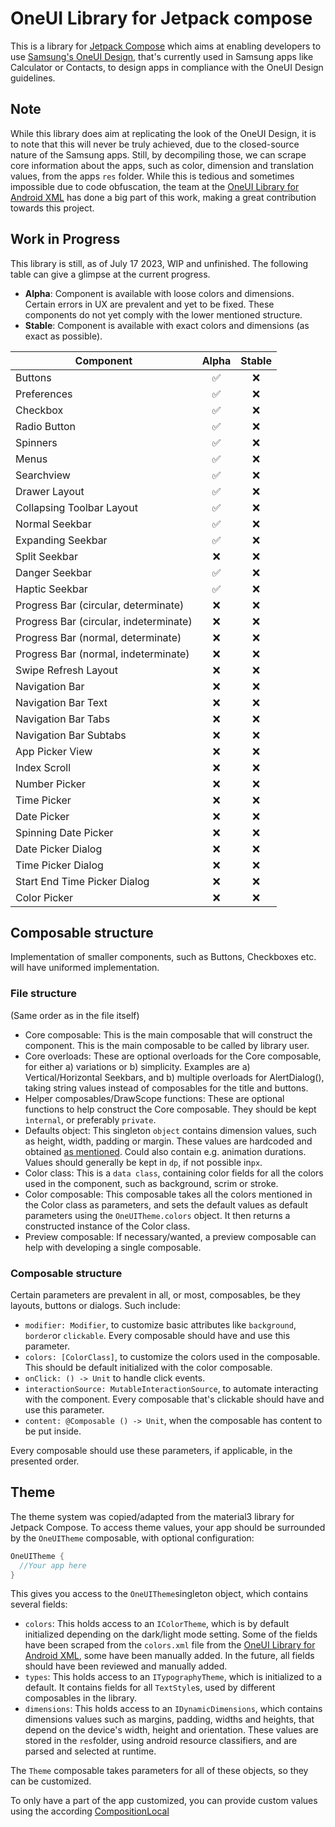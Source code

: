 # OneUI Library for Jetpack compose 
This is a library for [Jetpack Compose](https://developer.android.com/jetpack/compose) which aims at enabling developers to use [Samsung's OneUI Design](https://developer.android.com/jetpack/compose), that's currently used in Samsung apps like Calculator or Contacts, to design apps in compliance with the OneUI Design guidelines.

## Note
While this library does aim at replicating the look of the OneUI Design, it is to note that this will never be truly achieved, due to the closed-source nature 
of the Samsung apps. Still, by decompiling those, we can scrape core information about the apps, such as color, dimension and translation values, from the apps
`res` folder. While this is tedious and sometimes impossible due to code obfuscation, the team at the [OneUI Library for Android XML](https://github.com/OneUIProject)
has done a big part of this work, making a great contribution towards this project.

## Work in Progress
This library is still, as of July 17 2023, WIP and unfinished. The following table can give a glimpse at the current progress.

- **Alpha**: Component is available with loose colors and dimensions. Certain errors in UX are prevalent and yet to be fixed. These components do not yet comply with the lower mentioned structure.
- **Stable**: Component is available with exact colors and dimensions (as exact as possible). 

| Component                              | Alpha | Stable |
|----------------------------------------|:-----:|:------:|
| Buttons                                |   ✅   |   ❌    |
| Preferences                            |   ✅   |   ❌    |
| Checkbox                               |   ✅   |   ❌    |
| Radio Button                           |   ✅   |   ❌    |
| Spinners                               |   ✅   |   ❌    |
| Menus                                  |   ✅   |   ❌    |
| Searchview                             |   ✅   |   ❌    |
| Drawer Layout                          |   ✅   |   ❌    |
| Collapsing Toolbar Layout              |   ✅   |   ❌    |
| Normal Seekbar                         |   ✅   |   ❌    |
| Expanding Seekbar                      |   ✅   |   ❌    |
| Split Seekbar                          |   ❌   |   ❌    |
| Danger Seekbar                         |   ✅   |   ❌    |
| Haptic Seekbar                         |   ✅   |   ❌    |
| Progress Bar (circular, determinate)   |   ❌   |   ❌    |
| Progress Bar (circular, indeterminate) |   ❌   |   ❌    |
| Progress Bar (normal, determinate)     |   ❌   |   ❌    |
| Progress Bar (normal, indeterminate)   |   ❌   |   ❌    |
| Swipe Refresh Layout                   |   ❌   |   ❌    |
| Navigation Bar                         |   ❌   |   ❌    |
| Navigation Bar Text                    |   ❌   |   ❌    |
| Navigation Bar Tabs                    |   ❌   |   ❌    |
| Navigation Bar Subtabs                 |   ❌   |   ❌    |
| App Picker View                        |   ❌   |   ❌    |
| Index Scroll                           |   ❌   |   ❌    |
| Number Picker                          |   ❌   |   ❌    |
| Time Picker                            |   ❌   |   ❌    |
| Date Picker                            |   ❌   |   ❌    |
| Spinning Date Picker                   |   ❌   |   ❌    |
| Date Picker Dialog                     |   ❌   |   ❌    |
| Time Picker Dialog                     |   ❌   |   ❌    |
| Start End Time Picker Dialog           |   ❌   |   ❌    |
| Color Picker                           |   ❌   |   ❌    |

## Composable structure
Implementation of smaller components, such as Buttons, Checkboxes etc. will have uniformed implementation.

### File structure
(Same order as in the file itself)
- Core composable: This is the main composable that will construct the component. This is the main composable to be called by library user.
- Core overloads: These are optional overloads for the Core composable, for either a) variations or b) simplicity. Examples are a) Vertical/Horizontal Seekbars, and b)
  multiple overloads for AlertDialog(), taking string values instead of composables for the title and buttons.
- Helper composables/DrawScope functions: These are optional functions to help construct the Core composable. They should be kept `ìnternal`, or preferably `private`.  
- Defaults object: This singleton `object` contains dimension values, such as height, width, padding or margin. These values are hardcoded and obtained
  [as mentioned](#note). Could also contain e.g. animation durations. Values should generally be kept in `dp`, if not possible in`px`.
- Color class: This is a `data class`, containing color fields for all the colors used in the component, such as background, scrim or stroke.
- Color composable: This composable takes all the colors mentioned in the Color class as parameters, and sets the default values as default parameters using the
  `OneUITheme.colors` object. It then returns a constructed instance of the Color class.
- Preview composable: If necessary/wanted, a preview composable can help with developing a single composable.

### Composable structure
Certain parameters are prevalent in all, or most, composables, be they layouts, buttons or dialogs. Such include:

- `modifier: Modifier`, to customize basic attributes like `background`, `border`or `clickable`. Every composable should have and use this parameter.
- `colors: [ColorClass]`, to customize the colors used in the composable. This should be default initialized with the color composable.
- `onClick: () -> Unit` to handle click events.
- `interactionSource: MutableInteractionSource`, to automate interacting with the component. Every composable that's clickable should have and use this parameter.
- `content: @Composable () -> Unit`, when the composable has content to be put inside.

Every composable should use these parameters, if applicable, in the presented order.

## Theme

The theme system was copied/adapted from the material3 library for Jetpack Compose.
To access theme values, your app should be surrounded by the `OneUITheme` composable, with optional configuration:
```kotlin
OneUITheme {
  //Your app here
}
```

This gives you access to the `OneUITheme`singleton object, which contains several fields:

- `colors`: This holds access to an `IColorTheme`, which is by default initialized depending on the dark/light mode setting.
  Some of the fields have been scraped from the `colors.xml` file from the [OneUI Library for Android XML](https://github.com/OneUIProject), some have been manually added.
  In the future, all fields should have been reviewed and manually added.
- `types`: This holds access to an `ITypographyTheme`, which is initialized to a default. It contains fields for all `TextStyle`s, used by different
  composables in the library.
- `dimensions`: This holds access to an `IDynamicDimensions`, which contains dimensions values such as margins, padding, widths and heights, that depend on
  the device's width, height and orientation. These values are stored in the `res`folder, using android resource classifiers, and are parsed and selected at runtime.

The `Theme` composable takes parameters for all of these objects, so they can be customized.

To only have a part of the app customized, you can provide custom values using the according [CompositionLocal](https://developer.android.com/jetpack/compose/compositionlocal)
























